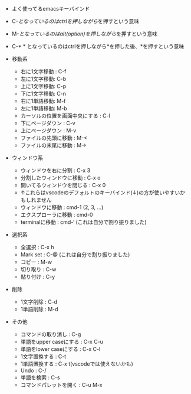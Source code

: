 - よく使ってるemacsキーバインド
- C-*となっているのはctrlを押しながら*を押すという意味
- M-*となっているのはalt(option)を押しながら*を押すという意味
- C-* * となっているのはctrlを押しながら*を押した後、*を押すという意味

- 移動系
  - 右に1文字移動 : C-f
  - 左に1文字移動: C-b
  - 上に1文字移動: C-p
  - 下に1文字移動: C-n
  - 右に1単語移動: M-f
  - 左に1単語移動: M-b
  - カーソルの位置を画面中央にする : C-l
  - 下にページダウン : C-v
  - 上にページダウン : M-v
  - ファイルの先頭に移動 : M-<
  - ファイルの末尾に移動 : M->

- ウィンドウ系
  - ウィンドウを右に分割 : C-x 3
  - 分割したウィンドウに移動 : C-x o
  - 開いてるウィンドウを閉じる : C-x 0
  - ↑これらはvscodeのデフォルトのキーバインド(↓)の方が使いやすいかもしれません
  - ウィンドウに移動 : cmd-1 (2, 3, …)
  - エクスプローラに移動 : cmd-0
  - terminalに移動 : cmd-‘ (これは自分で割り振りました)

- 選択系
  - 全選択 : C-x h
  - Mark set : C-@ (これは自分で割り振りました)
  - コピー : M-w
  - 切り取り : C-w
  - 貼り付け : C-y

- 削除
  - 1文字削除 : C-d
  - 1単語削除 : M-d

- その他
  - コマンドの取り消し : C-g
  - 単語をupper caseにする : C-x C-u
  - 単語をlower caseにする : C-x C-l
  - 1文字置換する : C-t
  - 1単語置換する : C-x t(vscodeでは使えないかも)
  - Undo : C-/
  - 単語を検索 : C-s
  - コマンドパレットを開く : C-u M-x
